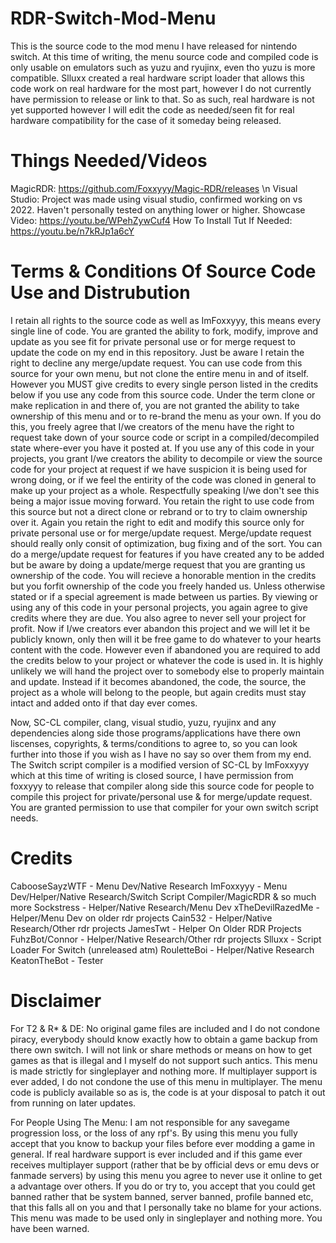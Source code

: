 # RDR-Switch-Mod-Menu
This is the source code to the mod menu I have released for nintendo switch.
At this time of writing, the menu source code and compiled code is only usable on emulators such as yuzu and ryujinx, even tho yuzu is more compatible.
Slluxx created a real hardware script loader that allows this code work on real hardware for the most part, however I do not currently have permission to release or link to that.
So as such, real hardware is not yet supported however I will edit the code as needed/seen fit for real hardware compatibility for the case of it someday being released.

# Things Needed/Videos
MagicRDR: https://github.com/Foxxyyy/Magic-RDR/releases \n
Visual Studio: Project was made using visual studio, confirmed working on vs 2022. Haven't personally tested on anything lower or higher.
Showcase Video: https://youtu.be/WPehZywCuf4
How To Install Tut If Needed: https://youtu.be/n7kRJp1a6cY

# Terms & Conditions Of Source Code Use and Distrubution
I retain all rights to the source code as well as ImFoxxyyy, this means every single line of code.
You are granted the ability to fork, modify, improve and update as you see fit for private personal use or for merge request to update the code on my end
in this repository. Just be aware I retain the right to decline any merge/update request.
You can use code from this source for your own menu, but not clone the entire menu in and of itself.
However you MUST give credits to every single person listed in the credits below if you use any code from this source code.
Under the term clone or make replication in and there of, you are not granted the ability to take ownership of this menu and
or to re-brand the menu as your own. If you do this, you freely agree that I/we creators of the menu have the right to request take down
of your source code or script in a compiled/decompiled state where-ever you have it posted at. If you use any of this code in your projects, you grant I/we creators
the ability to decompile or view the source code for your project at request if we have suspicion it is being used for wrong doing, or if we feel the entirity of the code
was cloned in general to make up your project as a whole. Respectfully speaking I/we don't see this being a major issue moving forward.
You retain the right to use code from this source but not a direct clone or rebrand or to try to claim ownership over it. Again you retain the right to edit and modify this source only for
private personal use or for merge/update request. Merge/update request should really only consit of optimization, bug fixing and of the sort. You can do a merge/update request for
features if you have created any to be added but be aware by doing a update/merge request that you are granting us ownership of the code. You will recieve a honorable mention in the credits
but you forfit ownership of the code you freely handed us. Unless otherwise stated or if a special agreement is made between us parties. By viewing or using any of this code in your personal 
projects, you again agree to give credits where they are due. You also agree to never sell your project for profit.
Now if I/we creators ever abandon this project and we will let it be publicly known, only then will it be free game to do whatever to your hearts content with the code.
However even if abandoned you are required to add the credits below to your project or whatever the code is used in. It is highly unlikely we will hand the project over to somebody else to
properly maintain and update. Instead if it becomes abandoned, the code, the source, the project as a whole will belong to the people, but again credits must stay intact and added onto if that day ever comes.

Now, SC-CL compiler, clang, visual studio, yuzu, ryujinx and any dependencies along side those programs/applications have there own liscenses, copyrights, & terms/conditions to agree to, so you can look further into those if you wish as I have no say so over them from my end. The Switch script compiler is a modified version of SC-CL by ImFoxxyyy which at this time of writing is closed source, I have permission from foxxyyy to release that compiler along side this source code for people to compile this project for private/personal use & for merge/update request. You are granted permission to use that compiler for your own switch script needs.

# Credits
CabooseSayzWTF - Menu Dev/Native Research
ImFoxxyyy - Menu Dev/Helper/Native Research/Switch Script Compiler/MagicRDR & so much more
Sockstress - Helper/Native Research/Menu Dev
xTheDevilRazedMe - Helper/Menu Dev on older rdr projects
Cain532 - Helper/Native Research/Other rdr projects
JamesTwt - Helper On Older RDR Projects
FuhzBot/Connor - Helper/Native Research/Other rdr projects
Slluxx - Script Loader For Switch (unreleased atm)
RouletteBoi - Helper/Native Research
KeatonTheBot - Tester

# Disclaimer
For T2 & R* & DE: No original game files are included and I do not condone piracy, everybody should know exactly how to obtain a game backup from there own switch. I will not link or share methods or means on how to get games as that is illegal and I myself do not support such antics. This menu is made strictly for singleplayer and nothing more. If multiplayer support is ever added, I do not condone the use of this menu in multiplayer. The menu code is publicly available so as is, the code is at your disposal to patch it out from running on later updates.

For People Using The Menu: I am not responsible for any savegame progression loss, or the loss of any rpf's. By using this menu you fully accept that you know to backup your files before ever modding a game in general. If real hardware support is ever included and if this game ever receives multiplayer support (rather that be by official devs or emu devs or fanmade servers)
by using this menu you agree to never use it online to get a advantage over others. If you do or try to, you accept that you could get banned rather that be system banned, server banned, profile banned etc, that this falls all on you and that I personally take no blame for your actions. This menu was made to be used only in singleplayer and nothing more. You have been warned.
